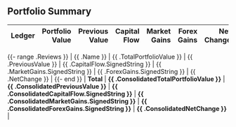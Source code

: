 ## Portfolio Summary

| Ledger | Portfolio Value | Previous Value | Capital Flow | Market Gains | Forex Gains | Net Change |
|:---|---:|---:|---:|---:|---:|---:|
{{- range .Reviews }}
| {{ .Name }} | {{ .TotalPortfolioValue }} | {{ .PreviousValue }} | {{ .CapitalFlow.SignedString }} | {{ .MarketGains.SignedString }} | {{ .ForexGains.SignedString }} | {{ .NetChange }} |
{{- end }}
| **Total** | **{{ .ConsolidatedTotalPortfolioValue }}** | **{{ .ConsolidatedPreviousValue }}** | **{{ .ConsolidatedCapitalFlow.SignedString }}** | **{{ .ConsolidatedMarketGains.SignedString }}** | **{{ .ConsolidatedForexGains.SignedString }}** | **{{ .ConsolidatedNetChange }}** |